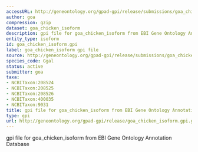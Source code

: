 ```yaml
---
accessURL: http://geneontology.org/gpad-gpi/release/submissions/goa_chicken_isoform.gpi.gz
author: goa
compression: gzip
dataset: goa_chicken_isoform
description: gpi file for goa_chicken_isoform from EBI Gene Ontology Annotation Database
entity_type: isoform
id: goa_chicken_isoform.gpi
label: goa_chicken_isoform gpi file
source: http://geneontology.org/gpad-gpi/release/submissions/goa_chicken_isoform.gpi.gz
species_code: Ggal
status: active
submitter: goa
taxa:
- NCBITaxon:208524
- NCBITaxon:208525
- NCBITaxon:208526
- NCBITaxon:400035
- NCBITaxon:9031
title: gpi file for goa_chicken_isoform from EBI Gene Ontology Annotation Database
type: gpi
url: http://geneontology.org/gpad-gpi/release/goa_chicken_isoform.gpi.gz
---
```


gpi file for goa_chicken_isoform from EBI Gene Ontology Annotation Database